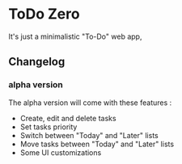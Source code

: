 ToDo Zero
=========

It's just a minimalistic "To-Do" web app,

Changelog
---------

### alpha version

The alpha version will come with these features :

- Create, edit and delete tasks
- Set tasks priority
- Switch between "Today" and "Later" lists
- Move tasks between "Today" and "Later" lists
- Some UI customizations
